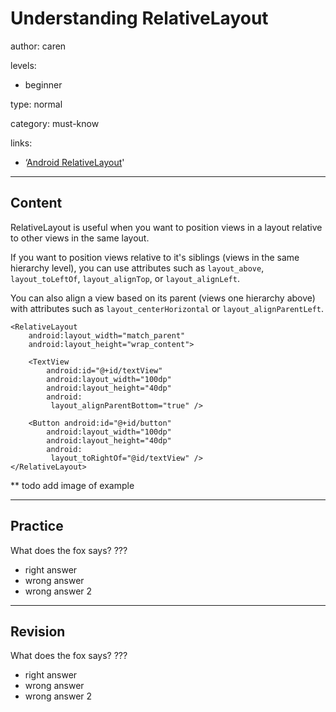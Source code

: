 # Understanding RelativeLayout
author: caren

levels:

  - beginner

type: normal

category: must-know

links:

  - ‘[Android RelativeLayout](https://developer.android.com/guide/topics/ui/layout/relative.html)'

---
## Content

RelativeLayout is useful when you want to position views in a layout relative to other views in the same layout. 

If you want to position views relative to it's siblings (views in the same hierarchy level), you can use attributes such as `layout_above`, `layout_toLeftOf`, `layout_alignTop`, or `layout_alignLeft`.

You can also align a view based on its parent (views one hierarchy above) with attributes such as `layout_centerHorizontal` or `layout_alignParentLeft`.

```
<RelativeLayout
    android:layout_width="match_parent"
    android:layout_height="wrap_content">

    <TextView 
        android:id="@+id/textView" 
        android:layout_width="100dp"
        android:layout_height="40dp"
        android:
         layout_alignParentBottom="true" />

    <Button android:id="@+id/button" 
        android:layout_width="100dp"
        android:layout_height="40dp" 
        android:
         layout_toRightOf="@id/textView" />
</RelativeLayout>
```

** todo add image of example

---
## Practice

What does the fox says?
???

* right answer
* wrong answer
* wrong answer 2

---
## Revision

What does the fox says?
???

* right answer
* wrong answer
* wrong answer 2
